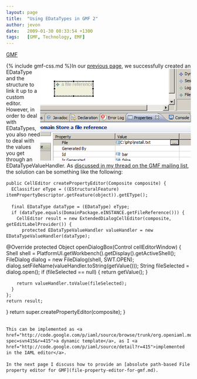 ```yaml
---
layout: page
title:  "Using EDataTypes in GMF 2"
author: jevon
date:   2009-01-30 08:33:54 +1300
tags:   [GMF, Technology, EMF]
---
```


[GMF](gmf.md)

{% include gmf-css.md %}<img src="/img/gmf/edatatype-2.png" align="right" class="gmf">In our [previous page](using-edatatypes-in-gmf.md), we successfully created an EDataType and the structure to link it up to a custom editor. However, in order to deal with EDataTypes, you also need to deal with the values you get through an EDataTypeValueHandler. As <a href="http://dev.eclipse.org/newslists/news.eclipse.modeling.gmf/msg16435.html">discussed in my thread on the GMF mailing list</a>, the solution can be something like the following:

```
public CellEditor createPropertyEditor(Composite composite) {
  EClassifier eType = ((EStructuralFeature) itemPropertyDescriptor.getFeature(object)).getEType();

  final EDataType dataType = (EDataType) eType;
  if (dataType.equals(DomainPackage.eINSTANCE.getFileReference())) {
    CellEditor result = new ExtendedDialogCellEditor(composite, getEditLabelProvider()) {
      protected EDataTypeValueHandler valueHandler = new EDataTypeValueHandler(dataType);
``````
@Override
      protected Object openDialogBox(Control cellEditorWindow) {
        Shell shell = PlatformUI.getWorkbench().getDisplay().getActiveShell();
        FileDialog dialog = new FileDialog(shell, SWT.OPEN);
        dialog.setFileName(valueHandler.toString(getValue()));
        String fileSelected = dialog.open();
        if (fileSelected == null) {
          return getValue();
        }

        return valueHandler.toValue(fileSelected);
      }
    };
    return result;
  }
  return super.createPropertyEditor(composite);
}
```

This can be implemented as <a href="http://code.google.com/p/iaml/source/browse/trunk/org.openiaml.model/templates/aspects/xpt/propsheet/PropertySection.xpt?spec=svn415&r=415">a dynamic template</a>, as I <a href="http://code.google.com/p/iaml/source/detail?r=415">implemented in the IAML editor</a>.

In the next page I discuss how to provide an [absolute path-based File property editor for GMF](file-property-editor-for-gmf.md).
